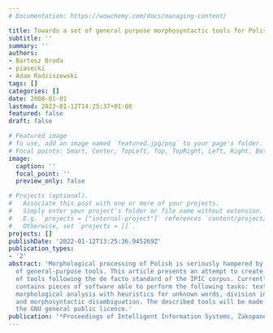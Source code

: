 ```yaml
---
# Documentation: https://wowchemy.com/docs/managing-content/

title: Towards a set of general purpose morphosyntactic tools for Polish
subtitle: ''
summary: ''
authors:
- Bartosz Broda
- piasecki
- Adam Radziszewski
tags: []
categories: []
date: 2008-01-01
lastmod: 2022-01-12T14:25:37+01:00
featured: false
draft: false

# Featured image
# To use, add an image named `featured.jpg/png` to your page's folder.
# Focal points: Smart, Center, TopLeft, Top, TopRight, Left, Right, BottomLeft, Bottom, BottomRight.
image:
  caption: ''
  focal_point: ''
  preview_only: false

# Projects (optional).
#   Associate this post with one or more of your projects.
#   Simply enter your project's folder or file name without extension.
#   E.g. `projects = ["internal-project"]` references `content/project/deep-learning/index.md`.
#   Otherwise, set `projects = []`.
projects: []
publishDate: '2022-01-12T13:25:36.945269Z'
publication_types:
- '2'
abstract: 'Morphological processing of Polish is seriously hampered by the poor availability
  of general-purpose tools. This article presents an attempt to create such a set
  of tools following the de facto standard of the IPIC corpus. Currently, the package
  contains pieces of software able to perform the following tasks: text tokenisation,
  morphological analysis with heuristics for unknown words, division into sentences
  and morphosyntactic disambiguation. The described tools will be made available under
  the GNU general public licence.'
publication: '*Proceedings of Intelligent Information Systems, Zakopane, Poland*'
---
```

